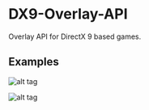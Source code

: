 DX9-Overlay-API
===============

Overlay API for DirectX 9 based games.


Examples
--------
![alt tag](http://i.imgur.com/RZCi7rS.png)

![alt tag](http://i.imgur.com/4xsCFWP.jpg)

